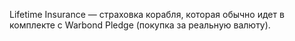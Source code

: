 Lifetime Insurance — страховка корабля, которая обычно идет в комплекте с Warbond Pledge (покупка за реальную валюту).